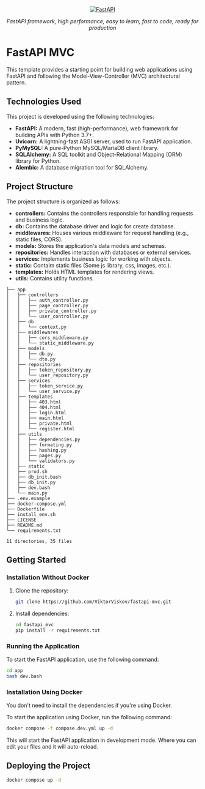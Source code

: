 <p align="center">
  <a href="https://fastapi.tiangolo.com"><img src="https://fastapi.tiangolo.com/img/logo-margin/logo-teal.png" alt="FastAPI"></a>
</p>
<p align="center">
    <em>FastAPI framework, high performance, easy to learn, fast to code, ready for production</em>
</p>

# FastAPI MVC

This template provides a starting point for building web applications using FastAPI and following the Model-View-Controller (MVC) architectural pattern.

## Technologies Used

This project is developed using the following technologies:

- **FastAPI:** A modern, fast (high-performance), web framework for building APIs with Python 3.7+.
- **Uvicorn:** A lightning-fast ASGI server, used to run FastAPI application.
- **PyMySQL:** A pure-Python MySQL/MariaDB client library.
- **SQLAlchemy:** A SQL toolkit and Object-Relational Mapping (ORM) library for Python.
- **Alembic:** A database migration tool for SQLAlchemy.

## Project Structure

The project structure is organized as follows:

- **controllers:** Contains the controllers responsible for handling requests and business logic.
- **db:** Contains the database driver and logic for create database.
- **middlewares:** Houses various middleware for request handling (e.g., static files, CORS).
- **models:** Stores the application's data models and schemas.
- **repositories:** Handles interaction with databases or external services.
- **services:** Implements business logic for working with objects.
- **static:** Contaim static files (Some js library, css, images, etc.).
- **templates:** Holds HTML templates for rendering views.
- **utils:** Contains utility functions.

```
├── app
│   ├── controllers
│   │   ├── auth_controller.py
│   │   ├── page_controller.py
│   │   ├── private_controller.py
│   │   └── user_controller.py
│   ├── db
│   │   └── context.py
│   ├── middlewares
│   │   ├── cors_middleware.py
│   │   └── static_middleware.py
│   ├── models
│   │   ├── db.py
│   │   └── dto.py
│   ├── repositories
│   │   ├── token_repository.py
│   │   └── user_repository.py
│   ├── services
│   │   ├── token_service.py
│   │   └── user_service.py
│   ├── templates
│   │   ├── 403.html
│   │   ├── 404.html
│   │   ├── login.html
│   │   ├── main.html
│   │   ├── private.html
│   │   └── register.html
│   ├── utils
│   │   ├── dependencies.py
│   │   ├── formating.py
│   │   ├── hashing.py
│   │   ├── pages.py
│   │   └── validators.py
│   ├── static
│   ├── prod.sh
│   ├── db_init.bash
│   ├── db_init.py
│   ├── dev.bash
│   └── main.py
├── .env.example
├── docker-compose.yml
├── Dockerfile
├── install_env.sh
├── LICENSE
├── README.md
└── requirements.txt

11 directories, 35 files
```

## Getting Started

### Installation Without Docker

1. Clone the repository:

    ```bash
    git clone https://github.com/ViktorViskov/fastapi-mvc.git
    ```

2. Install dependencies:

    ```bash
    cd fastapi_mvc
    pip install -r requirements.txt
    ```

### Running the Application

To start the FastAPI application, use the following command:

```bash
cd app
bash dev.bash
```

### Installation Using Docker

You don't need to install the dependencies if you're using Docker.

To start the application using Docker, run the following command:

```bash
docker compose -f compose.dev.yml up -d
```

This will start the FastAPI application in development mode. Where you can edit your files and it will auto-reload.

## Deploying the Project
```sh
docker compose up -d
```
